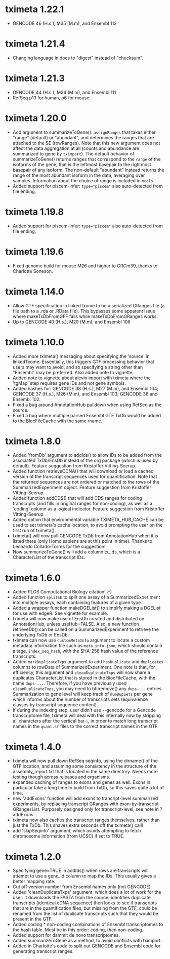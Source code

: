 # tximeta 1.22.1

* GENCODE 46 (H.s.), M35 (M.m), and Ensembl 112

# tximeta 1.21.4

* Changing language in docs to "digest" instead of "checksum".

# tximeta 1.21.3

* GENCODE 44 (H.s.), M34 (M.m), and Ensembl 111
* RefSeq p13 for human, p6 for mouse

# tximeta 1.20.0

* Add argument to summarizeToGene(): `assignRanges` that takes
  either "range" (default) or "abundant", and determines
  the ranges that are attached to the SE (rowRanges).
  Note that this new argument does not affect the data aggregation
  at all (counts and abundance are summarized to gene by `tximport`).
  The default behavior of summarizeToGene() returns ranges that
  correspond to the `range` of the isoforms of the gene, that is the
  leftmost basepair to the rightmost basepair of any isoform.
  The non-default "abundant" instead returns the range of the
  most abundant isoform in the data, averaging over samples.
  Information about the choice of range is included in `mcols`
* Added support for piscem-infer: `type="piscem"` also 
  auto-detected from file ending.

# tximeta 1.19.8

* Added support for piscem-infer: `type="piscem"` also 
  auto-detected from file ending.

# tximeta 1.19.6

* Fixed genome build for mouse M26 and higher to GRCm39,
  thanks to Charlotte Soneson.

# tximeta 1.14.0

* Allow GTF specification in linkedTxome to be a serialized
  GRanges file (a file path to a .rda or .RData file). This
  bypasses some apparent issue where makeTxDbFromGFF fails
  while makeTxDbFromGRanges works.
* Up to GENCODE 40 (H.s.), M29 (M.m), and Ensembl 106

# tximeta 1.10.0

* Added more tximeta() messaging about specifying the
  'source' in linkedTxome. Essentially, this triggers
  GTF processing behavior that users may want to avoid,
  and so specifying a string other than "Ensembl" may be
  preferred. Also added note to vignette.
* Added note to vignette about alevin import with tximeta
  where the 'tgMap' step requires gene IDs and not gene
  symbols.
* Added hashes for:
  GENCODE 38 (H.s.), M27 (M.m), and Ensembl 104;
  GENCODE 37 (H.s.), M26 (M.m), and Ensembl 103;
  GENCODE 36 and Ensembl 102.
* Fixed a bug around AnnotationHub pulldown when using RefSeq
  as the source.
* Fixed a bug where multiple parsed Ensembl GTF TxDb would be
  added to the BiocFileCache with the same rname.

# tximeta 1.8.0

* Added 'fromDb' argument to addIds() to allow IDs to be
  added from the associated TxDb/EnsDb instead of the org
  package (which is used by default).
  Feature suggestion from Kristoffer Vitting-Seerup.
* Added function retrieveCDNA() that will download or load
  a cached version of the transcript sequences used for
  quantification. Note that the returned sequences are not
  ordered or matched to the rows of the SummarizedExperiment
  object. Feature suggestion from Kristoffer Vitting-Seerup.
* Added function addCDS() that will add CDS ranges for coding
  transcripts (and fills in original ranges for non-coding),
  as well as a 'coding' column as a logical indicator.
  Feature suggestion from Kristoffer Vitting-Seerup.
* Added option that environmental variable TXIMETA_HUB_CACHE
  can be used to set tximeta's cache location, to avoid
  prompting the user on the first run of tximeta().
* tximeta() will now pull GENCODE TxDb from AnnotationHub
  when it is listed there (only Homo sapiens are at this
  point in time). Thanks to Leonardo Collado-Torres for
  the suggestion!
* Now summarizeToGene() will add a column tx_ids, which is a
  CharacterList of the transcript IDs.

# tximeta 1.6.0

* Added PLOS Computational Biology citation! :-)
* Added function `splitSE` to split one assay of a 
  SummarizedExperiment into multiple assays, each containing 
  features of a given type.
* Added a wrapper function makeDGEList() to simplify making
  a DGEList for use with edgeR. See vignette for example.
* tximeta will now make use of EnsDb created and distributed
  on AnnotationHub, unless useHub=FALSE. Also, a new function
  retrieveDb() can be called on a SummarizedExperiment to
  retrieve the underlying TxDb or EnsDb.
* tximeta can now use `customMetaInfo` argument to locate
  a custom metadata information file such as `meta_info.json`,
  which should contain a tage, `index_seq_hash`, with the SHA-256
  hash value of the reference transcripts.
* Added `markDuplicateTxps` argument to add `hasDuplicate`
  and `duplicates` columns to rowData of SummarizedExperiment.
  One note is that, for efficiency, this argument and
  `cleanDuplicateTxps` will now share a duplicates CharacterList
  that is stored in the BiocFileCache, with the name `dups-...`.
  Therefore, if you have previously used `cleanDuplicateTxps`,
  you may need to bfcremove() any `dups-...` entries.
  Summarization to gene level will keep track of `numDupSets`
  per gene which informs about the number of transcripts sets
  (equivalence classes by transcript sequence content).
* If during the indexing step, user didn't use --gencode
  for a Gencode transcriptome file, tximeta will deal with
  this internally now by stripping all characters after the
  vertical bar `|`, in order to match long transcript names
  in the `quant.sf` files to the correct transcript names
  in the GTF.

# tximeta 1.4.0

* tximeta will now pull down RefSeq seqinfo, using the
  dirname() of the GTF location, and assuming some
  consistency in the structure of the assembly_report.txt
  that is located in the same directory. Needs more
  testing though across releases and organisms.
* expanded caching of ranges to exons and genes as well.
  Exons in particular take a long time to build from
  TxDb, so this saves quite a lot of time.
* new 'addExons' function will add exons to trancript-level
  summarized experiments, by replacing transcript GRanges
  with exon-by-transcript GRangesList. Purposely designed
  only for transcript-level, see note in ?addExons
* tximeta now also caches the transcript ranges themselves,
  rather than just the TxDb. This shaves extra seconds off
  the tximeta() call!
* add 'skipSeqinfo' argument, which avoids attempting
  to fetch chromosome information (from UCSC) if set
  to TRUE.

# tximeta 1.2.0

* Specifying gene=TRUE in addIds() when rows are
  transcripts will attempt to use a gene_id column
  to map the IDs. This usually gives a better mapping
  rate.
* Cut off version number from Ensembl names only (not GENCODE)
* Added 'cleanDuplicateTxps' argument, which does a lot of work
  for the user: it downloads the FASTA from the source, identifies
  duplicate transcripts (identical cDNA sequence) then looks to
  see if transcripts that are in the quantification files,
  but missing from the GTF, could be renamed from the list of
  duplicate transcripts such that they would be present in the GTF.
* Added coding * non-coding combinations of Ensembl transcriptomes
  to the hash table. Must be in this order: coding, then non-coding.
* Added support for dammit de novo transcriptomes.
* Added summarizeToGene as a method, to avoid conflicts with tximport.
* Added in Charlotte's code to split out GENCODE and Ensembl code
  for generating transcript ranges.
